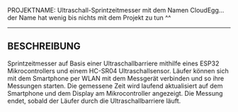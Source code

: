 PROJEKTNAME: Ultraschall-Sprintzeitmesser mit dem Namen CloudEgg... der Name hat wenig bis nichts mit dem Projekt zu tun ^^

----------------------------------------

BESCHREIBUNG
------------

Sprintzeitmesser auf Basis einer Ultraschallbarriere mithilfe eines ESP32 Mikrocontrollers und einem HC-SR04 Ultraschallsensor.
Läufer können sich mit dem Smartphone per WLAN mit dem Messgerät verbinden und so ihre Messungen starten. Die gemessene Zeit wird laufend aktualisiert auf dem Smartphone und dem Display am Mikrocontroller angezeigt.
Die Messung endet, sobald der Läufer durch die Ultraschallbarriere läuft.

